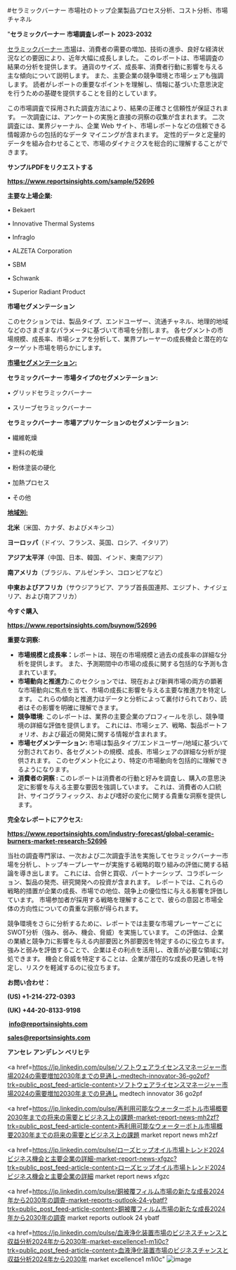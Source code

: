 #セラミックバーナー 市場社のトップ企業製品プロセス分析、コスト分析、市場チャネル

"<strong>セラミックバーナー 市場調査レポート 2023-2032</strong>

<a href=https://www.reportsinsights.com/sample/52696>セラミックバーナー 市場</a>は、消費者の需要の増加、技術の進歩、良好な経済状況などの要因により、近年大幅に成長しました。 このレポートは、市場調査の結果の分析を提供します。 通貨のサイズ、成長率、消費者行動に影響を与える主な傾向について説明します。 また、主要企業の競争環境と市場シェアも強調します。 読者がレポートの重要なポイントを理解し、情報に基づいた意思決定を行うための基礎を提供することを目的としています。

この市場調査で採用された調査方法により、結果の正確さと信頼性が保証されます。 一次調査には、アンケートの実施と直接の洞察の収集が含まれます。 二次調査には、業界ジャーナル、企業 Web サイト、市場レポートなどの信頼できる情報源からの包括的なデータ マイニングが含まれます。 定性的データと定量的データを組み合わせることで、市場のダイナミクスを総合的に理解することができます。

<strong><b>サンプルPDFをリクエストする</b></strong>

<a href=https://www.reportsinsights.com/sample/52696><strong><u>https://www.reportsinsights.com/sample/52696</u></strong></a>

<strong>主要な上場企業:</strong>

• Bekaert

• Innovative Thermal Systems

• Infraglo

• ALZETA Corporation

• SBM

• Schwank

• Superior Radiant Product

<strong>市場セグメンテーション</strong>

このセクションでは、製品タイプ、エンドユーザー、流通チャネル、地理的地域などのさまざまなパラメータに基づいて市場を分割します。 各セグメントの市場規模、成長率、市場シェアを分析して、業界プレーヤーの成長機会と潜在的なターゲット市場を明らかにします。

<strong><u>市場セグメンテーション</u></strong><strong><u>:</u></strong>

<strong>セラミックバーナー 市場タイプのセグメンテーション:</strong>

• グリッドセラミックバーナー

• スリーブセラミックバーナー

<strong>セラミックバーナー 市場アプリケーションのセグメンテーション:</strong>

• 繊維乾燥

• 塗料の乾燥

• 粉体塗装の硬化

• 加熱プロセス

• その他

<strong><u>地域別</u></strong><strong><u>:</u></strong>

<strong>北米</strong>（米国、カナダ、およびメキシコ）

<strong>ヨーロッパ</strong>（ドイツ、フランス、英国、ロシア、イタリア）

<strong>アジア太平洋</strong>（中国、日本、韓国、インド、東南アジア）

<strong>南アメリカ</strong>（ブラジル、アルゼンチン、コロンビアなど）

<strong>中東およびアフリカ</strong>（サウジアラビア、アラブ首長国連邦、エジプト、ナイジェリア、および南アフリカ）

<strong>今すぐ購入</strong>

<a href=https://www.reportsinsights.com/buynow/52696><strong><u>https://www.reportsinsights.com/buynow/52696</u></strong></a>

<strong>重要な洞察:</strong>
<ul>
  <li><strong>市場規模と成長率：</strong>レポートは、現在の市場規模と過去の成長率の詳細な分析を提供します。 また、予測期間中の市場の成長に関する包括的な予測も含まれています。</li>
  <li><strong>市場動向と推進力:</strong>このセクションでは、現在および新興市場の両方の顕著な市場動向に焦点を当て、市場の成長に影響を与える主要な推進力を特定します。 これらの傾向と推進力はデータと分析によって裏付けられており、読者はその影響を明確に理解できます。</li>
  <li><strong>競争環境</strong>: このレポートは、業界の主要企業のプロフィールを示し、競争環境の詳細な評価を提供します。 これには、市場シェア、戦略、製品ポートフォリオ、および最近の開発に関する情報が含まれます。</li>
  <li><strong>市場セグメンテーション: </strong>市場は製品タイプ/エンドユーザー/地域に基づいて分割されており、各セグメントの規模、成長、市場シェアの詳細な分析が提供されます。 このセグメント化により、特定の市場動向を包括的に理解できるようになります。</li>
  <li><strong>消費者の洞察 : </strong>このレポートは消費者の行動と好みを調査し、購入の意思決定に影響を与える主要な要因を強調しています。 これは、消費者の人口統計、サイコグラフィックス、および嗜好の変化に関する貴重な洞察を提供します。</li>
</ul>
<strong>完全なレポートにアクセス:</strong>

<a href=https://www.reportsinsights.com/industry-forecast/global-ceramic-burners-market-research-52696><strong><u><b>https://www.reportsinsights.com/industry-forecast/global-ceramic-burners-market-research-52696</b></u></strong></a>

当社の調査専門家は、一次および二次調査手法を実施してセラミックバーナー市場を分析し、トップキープレーヤーが実施する戦略的取り組みの評価に関する結論を導き出します。 これには、合併と買収、パートナーシップ、コラボレーション、製品の発売、研究開発への投資が含まれます。 レポートでは、これらの戦略的措置が企業の成長、市場での地位、競争上の優位性に与える影響を評価しています。 市場参加者が採用する戦略を理解することで、彼らの意図と市場全体の方向性についての貴重な洞察が得られます。

競争環境をさらに分析するために、レポートでは主要な市場プレーヤーごとにSWOT分析（強み、弱み、機会、脅威）を実施しています。 この評価は、企業の業績と競争力に影響を与える内部要因と外部要因を特定するのに役立ちます。 強みと弱みを評価することで、企業はその利点を活用し、改善が必要な領域に対処できます。 機会と脅威を特定することは、企業が潜在的な成長の見通しを特定し、リスクを軽減するのに役立ちます。

<strong>お問い合わせ：</strong>

<strong>(US) +1-214-272-0393</strong>

<strong>(UK) +44-20-8133-9198</strong>

<strong> </strong><a href=info@reportsinsights.com><strong><u>info@reportsinsights.com</u></strong></a>

<a href=sales@reportsinsights.com><strong><u>sales@reportsinsights.com</u></strong></a>

<strong>アンセレ アンデレン ベリヒテ</strong>

<a href=https://jp.linkedin.com/pulse/ソフトウェアライセンスマネージャー市場2024の需要増加2030年までの見通し-medtech-innovator-36-go2pf?trk=public_post_feed-article-content>ソフトウェアライセンスマネージャー市場2024の需要増加2030年までの見通し medtech innovator 36 go2pf</a>

<a href=https://jp.linkedin.com/pulse/再利用可能なウォーターボトル市場概要2030年までの将来の需要とビジネス上の課題-market-report-news-mh2zf?trk=public_post_feed-article-content>再利用可能なウォーターボトル市場概要2030年までの将来の需要とビジネス上の課題 market report news mh2zf</a>

<a href=https://jp.linkedin.com/pulse/ローズヒップオイル市場トレンド2024ビジネス機会と主要企業の詳細-market-report-news-xfgzc?trk=public_post_feed-article-content>ローズヒップオイル市場トレンド2024ビジネス機会と主要企業の詳細 market report news xfgzc</a>

<a href=https://jp.linkedin.com/pulse/銅被覆フィルム市場の新たな成長2024年から2030年の調査-market-reports-outlook-24-ybatf?trk=public_post_feed-article-content>銅被覆フィルム市場の新たな成長2024年から2030年の調査 market reports outlook 24 ybatf</a>

<a href=https://jp.linkedin.com/pulse/血液浄化装置市場のビジネスチャンスと収益分析2024年から2030年-market-excellence1-m1i0c?trk=public_post_feed-article-content>血液浄化装置市場のビジネスチャンスと収益分析2024年から2030年 market excellence1 m1i0c</a>"
![image](https://github.com/ahaan12367/RIMarket24/assets/158471582/9ca4e079-c519-46d7-8473-18cb77207844)
